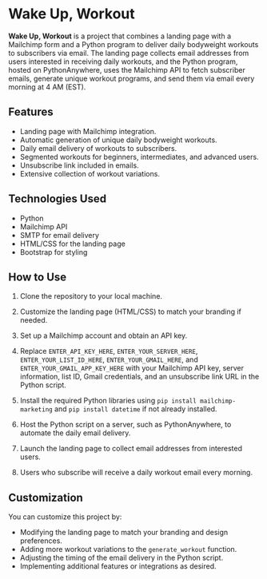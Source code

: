 # Wake Up, Workout

**Wake Up, Workout** is a project that combines a landing page with a Mailchimp form and a Python program to deliver daily bodyweight workouts to subscribers via email. The landing page collects email addresses from users interested in receiving daily workouts, and the Python program, hosted on PythonAnywhere, uses the Mailchimp API to fetch subscriber emails, generate unique workout programs, and send them via email every morning at 4 AM (EST).

## Features

- Landing page with Mailchimp integration.
- Automatic generation of unique daily bodyweight workouts.
- Daily email delivery of workouts to subscribers.
- Segmented workouts for beginners, intermediates, and advanced users.
- Unsubscribe link included in emails.
- Extensive collection of workout variations.

## Technologies Used

- Python
- Mailchimp API
- SMTP for email delivery
- HTML/CSS for the landing page
- Bootstrap for styling

## How to Use

1. Clone the repository to your local machine.

2. Customize the landing page (HTML/CSS) to match your branding if needed.

3. Set up a Mailchimp account and obtain an API key.

4. Replace `ENTER_API_KEY_HERE`, `ENTER_YOUR_SERVER_HERE`, `ENTER_YOUR_LIST_ID_HERE`, `ENTER_YOUR_GMAIL_HERE`, and `ENTER_YOUR_GMAIL_APP_KEY_HERE` with your Mailchimp API key, server information, list ID, Gmail credentials, and an unsubscribe link URL in the Python script.

5. Install the required Python libraries using `pip install mailchimp-marketing` and `pip install datetime` if not already installed.

6. Host the Python script on a server, such as PythonAnywhere, to automate the daily email delivery.

7. Launch the landing page to collect email addresses from interested users.

8. Users who subscribe will receive a daily workout email every morning.

## Customization

You can customize this project by:

- Modifying the landing page to match your branding and design preferences.
- Adding more workout variations to the `generate_workout` function.
- Adjusting the timing of the email delivery in the Python script.
- Implementing additional features or integrations as desired.
